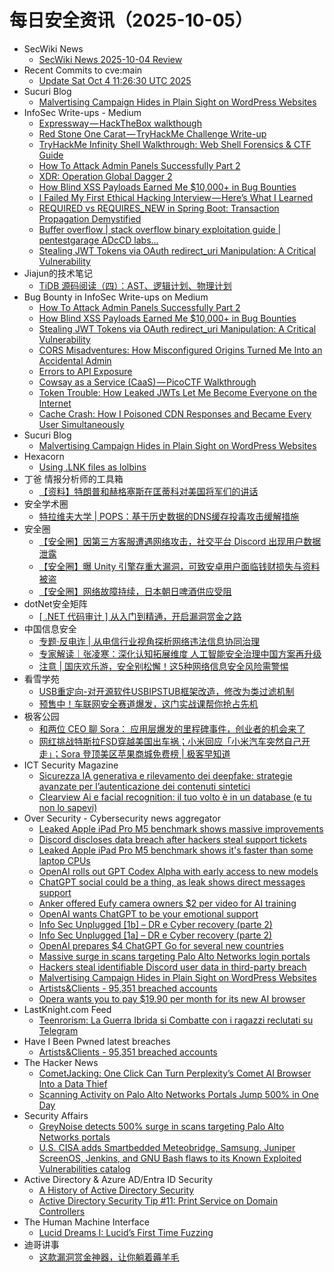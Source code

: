 # 每日安全资讯（2025-10-05）

- SecWiki News
  - [SecWiki News 2025-10-04 Review](http://www.sec-wiki.com/?2025-10-04)
- Recent Commits to cve:main
  - [Update Sat Oct  4 11:26:30 UTC 2025](https://github.com/trickest/cve/commit/aef28f9cd8ac7f0295c05403858da0716d0f899b)
- Sucuri Blog
  - [Malvertising Campaign Hides in Plain Sight on WordPress Websites](https://blog.sucuri.net/2025/10/malvertising-campaign-hides-in-plain-sight-on-wordpress-websites.html)
- InfoSec Write-ups - Medium
  - [Expressway — HackTheBox walkthough](https://infosecwriteups.com/expressway-hackthebox-walkthough-d523a3a24c68?source=rss----7b722bfd1b8d---4)
  - [Red Stone One Carat — TryHackMe Challenge Write-up](https://infosecwriteups.com/red-stone-one-carat-tryhackme-challenge-write-up-2bf6d920b0c6?source=rss----7b722bfd1b8d---4)
  - [TryHackMe Infinity Shell Walkthrough: Web Shell Forensics & CTF Guide](https://infosecwriteups.com/tryhackme-infinity-shell-walkthrough-web-shell-forensics-ctf-guide-1230f5b1aa56?source=rss----7b722bfd1b8d---4)
  - [How To Attack Admin Panels Successfully Part 2](https://infosecwriteups.com/how-to-attack-admin-panels-successfully-part-2-9316c3caad3a?source=rss----7b722bfd1b8d---4)
  - [XDR: Operation Global Dagger 2](https://infosecwriteups.com/xdr-operation-global-dagger-2-65ba900bc51f?source=rss----7b722bfd1b8d---4)
  - [How Blind XSS Payloads Earned Me $10,000+ in Bug Bounties](https://infosecwriteups.com/how-blind-xss-payloads-earned-me-10-000-in-bug-bounties-70789f3940f9?source=rss----7b722bfd1b8d---4)
  - [I Failed My First Ethical Hacking Interview — Here’s What I Learned](https://infosecwriteups.com/i-failed-my-first-ethical-hacking-interview-heres-what-i-learned-aea3de6d7318?source=rss----7b722bfd1b8d---4)
  - [REQUIRED vs REQUIRES_NEW in Spring Boot: Transaction Propagation Demystified](https://infosecwriteups.com/required-vs-requires-new-in-spring-boot-transaction-propagation-demystified-032fe9c47793?source=rss----7b722bfd1b8d---4)
  - [Buffer overflow | stack overflow binary exploitation guide | pentestgarage ADcCD labs…](https://infosecwriteups.com/buffer-overflow-stack-overflow-binary-exploitation-guide-pentestgarage-adccd-labs-9c2b5433ebc3?source=rss----7b722bfd1b8d---4)
  - [Stealing JWT Tokens via OAuth redirect_uri Manipulation: A Critical Vulnerability](https://infosecwriteups.com/stealing-jwt-tokens-via-oauth-redirect-uri-manipulation-a-critical-vulnerability-abbd579b5443?source=rss----7b722bfd1b8d---4)
- Jiajun的技术笔记
  - [TiDB 源码阅读（四）：AST、逻辑计划、物理计划](https://jiajunhuang.com/articles/2025_10_04-tidb_source_code_ast_and_plan.md.html)
- Bug Bounty in InfoSec Write-ups on Medium
  - [How To Attack Admin Panels Successfully Part 2](https://infosecwriteups.com/how-to-attack-admin-panels-successfully-part-2-9316c3caad3a?source=rss----7b722bfd1b8d--bug_bounty)
  - [How Blind XSS Payloads Earned Me $10,000+ in Bug Bounties](https://infosecwriteups.com/how-blind-xss-payloads-earned-me-10-000-in-bug-bounties-70789f3940f9?source=rss----7b722bfd1b8d--bug_bounty)
  - [Stealing JWT Tokens via OAuth redirect_uri Manipulation: A Critical Vulnerability](https://infosecwriteups.com/stealing-jwt-tokens-via-oauth-redirect-uri-manipulation-a-critical-vulnerability-abbd579b5443?source=rss----7b722bfd1b8d--bug_bounty)
  - [CORS Misadventures: How Misconfigured Origins Turned Me Into an Accidental Admin](https://infosecwriteups.com/cors-misadventures-how-misconfigured-origins-turned-me-into-an-accidental-admin-2107aa1768d6?source=rss----7b722bfd1b8d--bug_bounty)
  - [Errors to API Exposure](https://infosecwriteups.com/errors-to-api-exposure-cbcf2b73946e?source=rss----7b722bfd1b8d--bug_bounty)
  - [Cowsay as a Service (CaaS) — PicoCTF Walkthrough](https://infosecwriteups.com/cowsay-as-a-service-caas-picoctf-walkthrough-0c102345eac0?source=rss----7b722bfd1b8d--bug_bounty)
  - [Token Trouble: How Leaked JWTs Let Me Become Everyone on the Internet](https://infosecwriteups.com/token-trouble-how-leaked-jwts-let-me-become-everyone-on-the-internet-cb02acde43f2?source=rss----7b722bfd1b8d--bug_bounty)
  - [Cache Crash: How I Poisoned CDN Responses and Became Every User Simultaneously](https://infosecwriteups.com/cache-crash-how-i-poisoned-cdn-responses-and-became-every-user-simultaneously-6261a2e966b4?source=rss----7b722bfd1b8d--bug_bounty)
- Sucuri Blog
  - [Malvertising Campaign Hides in Plain Sight on WordPress Websites](https://blog.sucuri.net/2025/10/malvertising-campaign-hides-in-plain-sight-on-wordpress-websites.html)
- Hexacorn
  - [Using .LNK files as lolbins](https://www.hexacorn.com/blog/2025/10/04/using-lnk-files-as-lolbins/)
- 丁爸 情报分析师的工具箱
  - [【资料】特朗普和赫格塞斯在匡蒂科对美国将军们的讲话](https://mp.weixin.qq.com/s?__biz=MzI2MTE0NTE3Mw==&mid=2651152225&idx=1&sn=a3945cd554c10e42cf4c23b266187667)
- 安全学术圈
  - [特拉维夫大学 | POPS：基于历史数据的DNS缓存投毒攻击缓解措施](https://mp.weixin.qq.com/s?__biz=MzU5MTM5MTQ2MA==&mid=2247493853&idx=1&sn=f86788d04beee913b19277b9996a6eb1)
- 安全圈
  - [【安全圈】因第三方客服遭遇网络攻击，社交平台 Discord 出现用户数据泄露](https://mp.weixin.qq.com/s?__biz=MzIzMzE4NDU1OQ==&mid=2652072034&idx=1&sn=52bef7481097d8f737e3c8133f3cd3f9)
  - [【安全圈】曝 Unity 引擎存重大漏洞，可致安卓用户面临钱财损失与资料被盗](https://mp.weixin.qq.com/s?__biz=MzIzMzE4NDU1OQ==&mid=2652072034&idx=2&sn=8499cf69c1ca4d2a60475ee399d14502)
  - [【安全圈】网络故障持续，日本朝日啤酒供应受阻](https://mp.weixin.qq.com/s?__biz=MzIzMzE4NDU1OQ==&mid=2652072034&idx=3&sn=3e6a79924d698f2581e97ebc63343164)
- dotNet安全矩阵
  - [[ .NET 代码审计 ] 从入门到精通，开启漏洞赏金之路](https://mp.weixin.qq.com/s?__biz=MzUyOTc3NTQ5MA==&mid=2247500742&idx=1&sn=9160b043f753646a48d7385865d60a4b)
- 中国信息安全
  - [专题·反电诈 | 从电信行业视角探析网络违法信息协同治理](https://mp.weixin.qq.com/s?__biz=MzA5MzE5MDAzOA==&mid=2664250321&idx=1&sn=9c7d2a16c5b3176692ee8010e35c0fd6)
  - [专家解读｜张凌寒：深化认知拓展维度 人工智能安全治理中国方案再升级](https://mp.weixin.qq.com/s?__biz=MzA5MzE5MDAzOA==&mid=2664250321&idx=2&sn=5507b5cad1fe16f38a598c9135a778de)
  - [注意 | 国庆欢乐游，安全别松懈！这5种网络信息安全风险需警惕](https://mp.weixin.qq.com/s?__biz=MzA5MzE5MDAzOA==&mid=2664250321&idx=3&sn=dc577a034db57c9a25abe228f91d6a90)
- 看雪学苑
  - [USB重定向-对开源软件USBIPSTUB框架改造，修改为类过滤机制](https://mp.weixin.qq.com/s?__biz=MjM5NTc2MDYxMw==&mid=2458601623&idx=1&sn=c6e604965de9e90756aaddd2671c0cbd)
  - [预售中！车联网安全赛道爆发，这门实战课帮你抢占先机](https://mp.weixin.qq.com/s?__biz=MjM5NTc2MDYxMw==&mid=2458601623&idx=2&sn=176e31cd9a2368077354c0da6fcfd3ca)
- 极客公园
  - [和两位 CEO 聊 Sora： 应用层爆发的里程碑事件，创业者的机会来了](https://mp.weixin.qq.com/s?__biz=MTMwNDMwODQ0MQ==&mid=2653087936&idx=1&sn=8f77ec09112a607a251aea336d5d5f3f)
  - [网红挑战特斯拉FSD穿越美国出车祸；小米回应「小米汽车突然自己开走」；Sora 登顶美区苹果商城免费榜 | 极客早知道](https://mp.weixin.qq.com/s?__biz=MTMwNDMwODQ0MQ==&mid=2653087922&idx=1&sn=7dd2dd6d3fd98593917935a6afc9f2b1)
- ICT Security Magazine
  - [Sicurezza IA generativa e rilevamento dei deepfake: strategie avanzate per l’autenticazione dei contenuti sintetici](https://www.ictsecuritymagazine.com/articoli/sicurezza-ia/)
  - [Clearview Ai e facial recognition: il tuo volto è in un database (e tu non lo sapevi)](https://www.ictsecuritymagazine.com/notizie/clearview-ai/)
- Over Security - Cybersecurity news aggregator
  - [Leaked Apple iPad Pro M5 benchmark shows massive improvements](https://www.bleepingcomputer.com/news/technology/leaked-apple-ipad-pro-m5-benchmark-shows-massive-improvements/)
  - [Discord discloses data breach after hackers steal support tickets](https://www.bleepingcomputer.com/news/security/discord-discloses-data-breach-after-hackers-steal-support-tickets/)
  - [Leaked Apple iPad Pro M5 benchmark shows it's faster than some laptop CPUs](https://www.bleepingcomputer.com/news/technology/leaked-apple-ipad-pro-m5-benchmark-shows-its-faster-than-some-laptop-cpus/)
  - [OpenAI rolls out GPT Codex Alpha with early access to new models](https://www.bleepingcomputer.com/news/artificial-intelligence/openai-rolls-out-gpt-codex-alpha-with-early-access-to-new-models/)
  - [ChatGPT social could be a thing, as leak shows direct messages support](https://www.bleepingcomputer.com/news/artificial-intelligence/chatgpt-social-could-be-a-thing-as-leak-shows-direct-messages-support/)
  - [Anker offered Eufy camera owners $2 per video for AI training](https://techcrunch.com/2025/10/04/anker-offered-to-pay-eufy-camera-owners-to-share-videos-for-training-its-ai/)
  - [OpenAI wants ChatGPT to be your emotional support](https://www.bleepingcomputer.com/news/artificial-intelligence/openai-wants-chatgpt-to-be-your-emotional-support/)
  - [Info Sec Unplugged [1b] – DR e Cyber recovery (parte 2)](https://roccosicilia.com/2025/10/04/info-sec-unplugged-1b-dr-e-cyber-recovery-parte-2/)
  - [Info Sec Unplugged [1a] – DR e Cyber recovery (parte 2)](https://roccosicilia.com/2025/10/04/info-sec-unplugged-1a-dr-e-cyber-recovery-parte-2/)
  - [OpenAI prepares $4 ChatGPT Go for several new countries](https://www.bleepingcomputer.com/news/artificial-intelligence/openai-prepares-4-chatgpt-go-for-several-new-countries/)
  - [Massive surge in scans targeting Palo Alto Networks login portals](https://www.bleepingcomputer.com/news/security/massive-surge-in-scans-targeting-palo-alto-networks-login-portals/)
  - [Hackers steal identifiable Discord user data in third-party breach](https://www.bleepingcomputer.com/news/security/hackers-steal-identifiable-discord-user-data-in-third-party-breach/)
  - [Malvertising Campaign Hides in Plain Sight on WordPress Websites](https://blog.sucuri.net/2025/10/malvertising-campaign-hides-in-plain-sight-on-wordpress-websites.html)
  - [Artists&Clients - 95,351 breached accounts](https://haveibeenpwned.com/Breach/ArtistsNClients)
  - [Opera wants you to pay $19.90 per month for its new AI browser](https://www.bleepingcomputer.com/news/artificial-intelligence/opera-wants-you-to-pay-1990-per-month-for-its-new-ai-browser/)
- LastKnight.com Feed
  - [Teenrorism: La Guerra Ibrida si Combatte con i ragazzi reclutati su Telegram](https://mgpf.it/2025/10/04/teenrorism-la-guerra-ibrida-si-combatte-con-i-ragazzi-reclutati-su-telegram.html)
- Have I Been Pwned latest breaches
  - [Artists&Clients - 95,351 breached accounts](https://haveibeenpwned.com/Breach/ArtistsNClients)
- The Hacker News
  - [CometJacking: One Click Can Turn Perplexity’s Comet AI Browser Into a Data Thief](https://thehackernews.com/2025/10/cometjacking-one-click-can-turn.html)
  - [Scanning Activity on Palo Alto Networks Portals Jump 500% in One Day](https://thehackernews.com/2025/10/scanning-activity-on-palo-alto-networks.html)
- Security Affairs
  - [GreyNoise detects 500% surge in scans targeting Palo Alto Networks portals](https://securityaffairs.com/182939/hacking/greynoise-detects-500-surge-in-scans-targeting-palo-alto-networks-portals.html)
  - [U.S. CISA adds Smartbedded Meteobridge, Samsung, Juniper ScreenOS, Jenkins, and GNU Bash flaws to its Known Exploited Vulnerabilities catalog](https://securityaffairs.com/182925/hacking/u-s-cisa-adds-smartbedded-meteobridge-samsung-juniper-screenos-jenkins-and-gnu-bash-flaws-to-its-known-exploited-vulnerabilities-catalog.html)
- Active Directory & Azure AD/Entra ID Security
  - [A History of Active Directory Security](https://adsecurity.org/?p=4706)
  - [Active Directory Security Tip #11: Print Service on Domain Controllers](https://adsecurity.org/?p=4603)
- The Human Machine Interface
  - [Lucid Dreams I: Lucid’s First Time Fuzzing](https://h0mbre.github.io/Lucid_Dreams_1/)
- 迪哥讲事
  - [这款漏洞赏金神器，让你躺着薅羊毛](https://mp.weixin.qq.com/s?__biz=MzIzMTIzNTM0MA==&mid=2247498355&idx=1&sn=57662942c382a1b0672c88f789e13ade)
